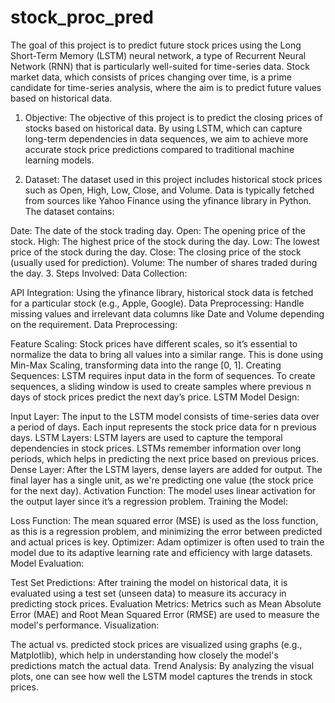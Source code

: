 # stock_proc_pred


The goal of this project is to predict future stock prices using the Long Short-Term Memory (LSTM) neural network, a type of Recurrent Neural Network (RNN) that is particularly well-suited for time-series data. Stock market data, which consists of prices changing over time, is a prime candidate for time-series analysis, where the aim is to predict future values based on historical data.

1. Objective:
The objective of this project is to predict the closing prices of stocks based on historical data. By using LSTM, which can capture long-term dependencies in data sequences, we aim to achieve more accurate stock price predictions compared to traditional machine learning models.

2. Dataset:
The dataset used in this project includes historical stock prices such as Open, High, Low, Close, and Volume. Data is typically fetched from sources like Yahoo Finance using the yfinance library in Python. The dataset contains:

Date: The date of the stock trading day.
Open: The opening price of the stock.
High: The highest price of the stock during the day.
Low: The lowest price of the stock during the day.
Close: The closing price of the stock (usually used for prediction).
Volume: The number of shares traded during the day.
3. Steps Involved:
Data Collection:

API Integration: Using the yfinance library, historical stock data is fetched for a particular stock (e.g., Apple, Google).
Data Preprocessing: Handle missing values and irrelevant data columns like Date and Volume depending on the requirement.
Data Preprocessing:

Feature Scaling: Stock prices have different scales, so it’s essential to normalize the data to bring all values into a similar range. This is done using Min-Max Scaling, transforming data into the range [0, 1].
Creating Sequences: LSTM requires input data in the form of sequences. To create sequences, a sliding window is used to create samples where previous n days of stock prices predict the next day’s price.
LSTM Model Design:

Input Layer: The input to the LSTM model consists of time-series data over a period of days. Each input represents the stock price data for n previous days.
LSTM Layers: LSTM layers are used to capture the temporal dependencies in stock prices. LSTMs remember information over long periods, which helps in predicting the next price based on previous prices.
Dense Layer: After the LSTM layers, dense layers are added for output. The final layer has a single unit, as we're predicting one value (the stock price for the next day).
Activation Function: The model uses linear activation for the output layer since it’s a regression problem.
Training the Model:

Loss Function: The mean squared error (MSE) is used as the loss function, as this is a regression problem, and minimizing the error between predicted and actual prices is key.
Optimizer: Adam optimizer is often used to train the model due to its adaptive learning rate and efficiency with large datasets.
Model Evaluation:

Test Set Predictions: After training the model on historical data, it is evaluated using a test set (unseen data) to measure its accuracy in predicting stock prices.
Evaluation Metrics: Metrics such as Mean Absolute Error (MAE) and Root Mean Squared Error (RMSE) are used to measure the model's performance.
Visualization:

The actual vs. predicted stock prices are visualized using graphs (e.g., Matplotlib), which help in understanding how closely the model's predictions match the actual data.
Trend Analysis: By analyzing the visual plots, one can see how well the LSTM model captures the trends in stock prices.
